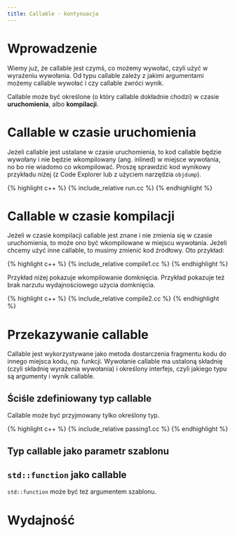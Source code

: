 ```yaml
---
title: Callable - kontynuacja
---
```


# Wprowadzenie

Wiemy już, że callable jest czymś, co możemy wywołać, czyli użyć w
wyrażeniu wywołania.  Od typu callable zależy z jakimi argumentami
możemy callable wywołać i czy callable zwróci wynik.

Callable może być określone (o który callable dokładnie chodzi) w
czasie **uruchomienia**, albo **kompilacji**.

# Callable w czasie uruchomienia

Jeżeli callable jest ustalane w czasie uruchomienia, to kod callable
będzie wywołany i nie będzie wkompilowany (ang. inlined) w miejsce
wywołania, no bo nie wiadomo co wkompilować.  Proszę sprawdzić kod
wynikowy przykładu niżej (z Code Explorer lub z użyciem narzędzia
`objdump`).

{% highlight c++ %}
{% include_relative run.cc %}
{% endhighlight %}

# Callable w czasie kompilacji

Jeżeli w czasie kompilacji callable jest znane i nie zmienia się w
czasie uruchomienia, to może ono być wkompilowane w miejscu wywołania.
Jeżeli chcemy użyć inne callable, to musimy zmienić kod źródłowy.  Oto
przykład:

{% highlight c++ %}
{% include_relative compile1.cc %}
{% endhighlight %}

Przykład niżej pokazuje wkompilowanie domknięcia.  Przykład pokazuje
też brak narzutu wydajnościowego użycia domknięcia.

{% highlight c++ %}
{% include_relative compile2.cc %}
{% endhighlight %}

# Przekazywanie callable

Callable jest wykorzystywane jako metoda dostarczenia fragmentu kodu
do innego miejsca kodu, np. funkcji.  Wywołanie callable ma ustaloną
składnię (czyli składnię wyrażenia wywołania) i określony interfejs,
czyli jakiego typu są argumenty i wynik callable.

## Ściśle zdefiniowany typ callable

Callable może być przyjmowany tylko określony typ.

{% highlight c++ %}
{% include_relative passing1.cc %}
{% endhighlight %}

## Typ callable jako parametr szablonu

## `std::function` jako callable

`std::function` może być też argumentem szablonu.

# Wydajność

<!-- LocalWords: callable -->
